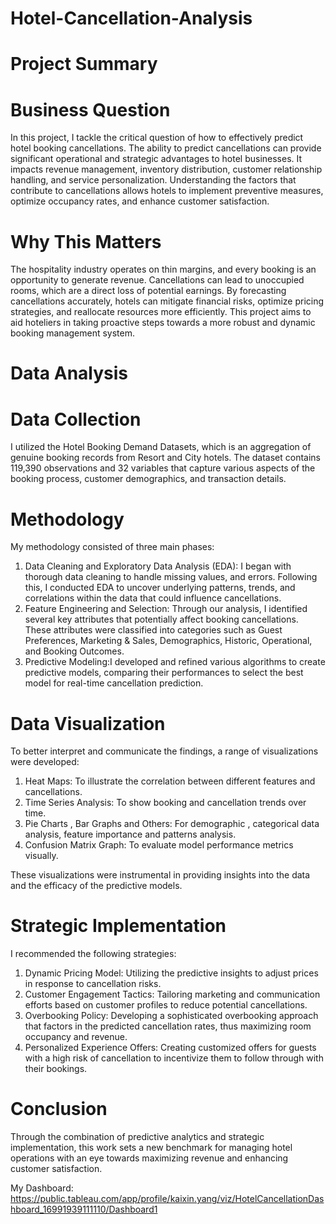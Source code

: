 # Hotel-Cancellation-Analysis

# Project Summary
# Business Question
In this project, I tackle the critical question of how to effectively predict hotel booking cancellations. The ability to predict cancellations can provide significant operational and strategic advantages to hotel businesses. It impacts revenue management, inventory distribution, customer relationship handling, and service personalization. Understanding the factors that contribute to cancellations allows hotels to implement preventive measures, optimize occupancy rates, and enhance customer satisfaction.

# Why This Matters
The hospitality industry operates on thin margins, and every booking is an opportunity to generate revenue. Cancellations can lead to unoccupied rooms, which are a direct loss of potential earnings. By forecasting cancellations accurately, hotels can mitigate financial risks, optimize pricing strategies, and reallocate resources more efficiently. This project aims to aid hoteliers in taking proactive steps towards a more robust and dynamic booking management system.

# Data Analysis
# Data Collection
I utilized the Hotel Booking Demand Datasets, which is an aggregation of genuine booking records from Resort and City hotels. The dataset contains 119,390 observations and 32 variables that capture various aspects of the booking process, customer demographics, and transaction details.

# Methodology
My methodology consisted of three main phases:

1. Data Cleaning and Exploratory Data Analysis (EDA): I began with thorough data cleaning to handle missing values,  and errors. Following this, I conducted EDA to uncover underlying patterns, trends, and correlations within the data that could influence cancellations.
2. Feature Engineering and Selection: Through our analysis, I identified several key attributes that potentially affect booking cancellations. These attributes were classified into categories such as Guest Preferences, Marketing & Sales, Demographics, Historic, Operational, and Booking Outcomes.
3. Predictive Modeling:I developed and refined various algorithms to create predictive models, comparing their performances to select the best model for real-time cancellation prediction.

# Data Visualization
To better interpret and communicate the findings, a range of visualizations were developed:
1. Heat Maps: To illustrate the correlation between different features and cancellations.
2. Time Series Analysis: To show booking and cancellation trends over time.
3. Pie Charts , Bar Graphs and Others: For demographic , categorical data analysis, feature importance and patterns analysis.
4. Confusion Matrix Graph: To evaluate model performance metrics visually.  
   
These visualizations were instrumental in providing insights into the data and the efficacy of the predictive models.

# Strategic Implementation
I recommended the following strategies:
1. Dynamic Pricing Model: Utilizing the predictive insights to adjust prices in response to cancellation risks.
2. Customer Engagement Tactics: Tailoring marketing and communication efforts based on customer profiles to reduce potential cancellations.
3. Overbooking Policy: Developing a sophisticated overbooking approach that factors in the predicted cancellation rates, thus maximizing room occupancy and revenue.
4. Personalized Experience Offers: Creating customized offers for guests with a high risk of cancellation to incentivize them to follow through with their bookings.

# Conclusion
Through the combination of predictive analytics and strategic implementation, this work sets a new benchmark for managing hotel operations with an eye towards maximizing revenue and enhancing customer satisfaction.

My Dashboard: https://public.tableau.com/app/profile/kaixin.yang/viz/HotelCancellationDashboard_16991939111110/Dashboard1

